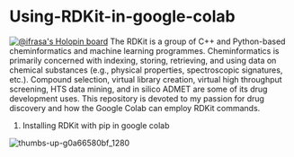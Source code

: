 # Using-RDKit-in-google-colab

[![@ifrasa's Holopin board](https://holopin.me/ifrasa)](https://holopin.io/@ifrasa)
The RDKit is a group of C++ and Python-based cheminformatics and machine learning programmes. Cheminformatics is primarily concerned with indexing, storing, retrieving, and using data on chemical substances (e.g., physical properties, spectroscopic signatures, etc.). Compound selection, virtual library creation, virtual high throughput screening, HTS data mining, and in silico ADMET are some of its drug development uses. This repository is devoted to my passion for drug discovery and how the Google Colab can employ RDKit commands.
1. Installing RDKit with pip in google colab

![thumbs-up-g0a66580bf_1280](https://user-images.githubusercontent.com/88136623/196047980-7dc32bd3-3935-4109-a46a-6c4cbb163253.png)
